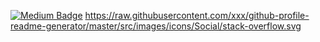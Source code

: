 [![Medium Badge](https://img.shields.io/badge/-Medium-757575?style=flat-quare&labelColor=757575&logo=Medium&logoColor=white&link=link)](https://medium.com/@42.mfdd) 
https://raw.githubusercontent.com/xxx/github-profile-readme-generator/master/src/images/icons/Social/stack-overflow.svg
